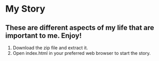 # My Story
## These are different aspects of my life that are important to me. Enjoy!

1. Download the zip file and extract it.
2. Open index.html in your preferred web browser to start the story.
